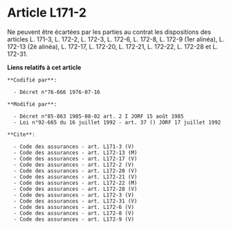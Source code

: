 # Article L171-2

Ne peuvent être écartées par les parties au contrat les dispositions des articles L. 171-3, L. 172-2, L. 172-3, L. 172-6, L.
172-8, L. 172-9 (1er alinéa), L. 172-13 (2è alinéa), L. 172-17, L. 172-20, L. 172-21, L. 172-22, L. 172-28 et L. 172-31.

**Liens relatifs à cet article**

	**Codifié par**:

	  - Décret n°76-666 1976-07-16

	**Modifié par**:

	  - Décret n°85-863 1985-08-02 art. 2 I JORF 15 août 1985
	  - Loi n°92-665 du 16 juillet 1992 - art. 37 () JORF 17 juillet 1992

	**Cite**:

	  - Code des assurances - art. L171-3 (V)
	  - Code des assurances - art. L172-13 (M)
	  - Code des assurances - art. L172-17 (V)
	  - Code des assurances - art. L172-2 (V)
	  - Code des assurances - art. L172-20 (V)
	  - Code des assurances - art. L172-21 (V)
	  - Code des assurances - art. L172-22 (M)
	  - Code des assurances - art. L172-28 (V)
	  - Code des assurances - art. L172-3 (V)
	  - Code des assurances - art. L172-31 (V)
	  - Code des assurances - art. L172-6 (V)
	  - Code des assurances - art. L172-8 (V)
	  - Code des assurances - art. L172-9 (V)
